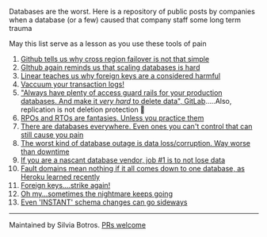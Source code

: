Databases are the worst. Here is a repository of public posts by companies when a database (or a few) caused that company staff some long term trauma

May this list serve as a lesson as you use these tools of pain

1. [Github tells us why cross region failover is not that simple](https://github.blog/2018-10-30-oct21-post-incident-analysis/)
2. [GIthub again reminds us that scaling databases is hard](https://github.blog/2023-05-16-addressing-githubs-recent-availability-issues/)
3. [Linear teaches us why foreign keys are a considered harmful](https://linear.app/blog/linear-incident-on-jan-24th-2024)
4. [Vaccuum your transaction logs!](https://mailchimp.com/what-we-learned-from-the-recent-mandrill-outage/)
5. ["Always have plenty of access guard rails for your production databases. And make it _very hard_ to delete data", GitLab](https://about.gitlab.com/blog/2017/02/10/postmortem-of-database-outage-of-january-31/).....Also, replication is not deletion protection 🫠
6. [RPOs and RTOs are fantasies. Unless you practice them](https://blog.zenodo.org/2018/08/21/2018-08-21-database-incident/)
7. [There are databases everywhere. Even ones you can't control that can still cause you pain](https://blog.cloudflare.com/cloudflare-outage-on-july-17-2020)
8. [The worst kind of database outage is data loss/corruption. Way worse than downtime](https://help.salesforce.com/s/articleView?id=000382725&type=1)
9. [If you are a nascant database vendor, job #1 is to not lose data](https://turso.tech/blog/incident-2023-12-04-data-leak-and-loss-in-some-free-tier-databases-7cba5bc7)
10. [Fault domains mean nothing if it all comes down to one database, as Heroku learned recently](https://status.heroku.com/incidents/2664)
11. [Foreign keys....strike again!](https://status.heroku.com/incidents/2558)
12. [Oh my...sometimes the nightmare keeps going](https://razorpay.com/blog/day-of-rds-multi-az-failover/)
13. [Even 'INSTANT' schema changes can go sideways](https://status.honeycomb.io/incidents/ycgvhvs201q1)









-------
Maintained by Silvia Botros. [PRs welcome](https://github.com/databasefail/databasefail.github.io)
